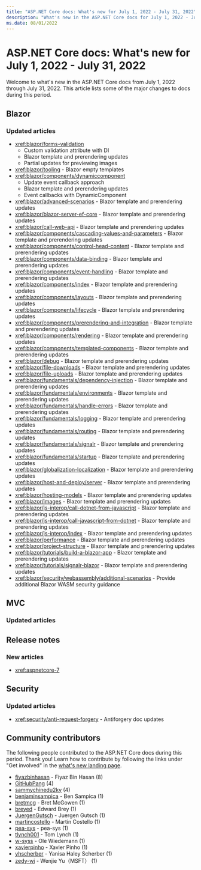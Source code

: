 ```yaml
---
title: "ASP.NET Core docs: What's new for July 1, 2022 - July 31, 2022"
description: "What's new in the ASP.NET Core docs for July 1, 2022 - July 31, 2022."
ms.date: 08/01/2022
---
```


# ASP.NET Core docs: What's new for July 1, 2022 - July 31, 2022

Welcome to what's new in the ASP.NET Core docs from July 1, 2022 through July 31, 2022. This article lists some of the major changes to docs during this period.

## Blazor

### Updated articles

- <xref:blazor/forms-validation>
  - Custom validation attribute with DI
  - Blazor template and prerendering updates
  - Partial updates for previewing images
- <xref:blazor/tooling> - Blazor empty templates
- <xref:blazor/components/dynamiccomponent>
  - Update event callback approach
  - Blazor template and prerendering updates
  - Event callbacks with DynamicComponent
- <xref:blazor/advanced-scenarios> - Blazor template and prerendering updates
- <xref:blazor/blazor-server-ef-core> - Blazor template and prerendering updates
- <xref:blazor/call-web-api> - Blazor template and prerendering updates
- <xref:blazor/components/cascading-values-and-parameters> - Blazor template and prerendering updates
- <xref:blazor/components/control-head-content> - Blazor template and prerendering updates
- <xref:blazor/components/data-binding> - Blazor template and prerendering updates
- <xref:blazor/components/event-handling> - Blazor template and prerendering updates
- <xref:blazor/components/index> - Blazor template and prerendering updates
- <xref:blazor/components/layouts> - Blazor template and prerendering updates
- <xref:blazor/components/lifecycle> - Blazor template and prerendering updates
- <xref:blazor/components/prerendering-and-integration> - Blazor template and prerendering updates
- <xref:blazor/components/rendering> - Blazor template and prerendering updates
- <xref:blazor/components/templated-components> - Blazor template and prerendering updates
- <xref:blazor/debug> - Blazor template and prerendering updates
- <xref:blazor/file-downloads> - Blazor template and prerendering updates
- <xref:blazor/file-uploads> - Blazor template and prerendering updates
- <xref:blazor/fundamentals/dependency-injection> - Blazor template and prerendering updates
- <xref:blazor/fundamentals/environments> - Blazor template and prerendering updates
- <xref:blazor/fundamentals/handle-errors> - Blazor template and prerendering updates
- <xref:blazor/fundamentals/logging> - Blazor template and prerendering updates
- <xref:blazor/fundamentals/routing> - Blazor template and prerendering updates
- <xref:blazor/fundamentals/signalr> - Blazor template and prerendering updates
- <xref:blazor/fundamentals/startup> - Blazor template and prerendering updates
- <xref:blazor/globalization-localization> - Blazor template and prerendering updates
- <xref:blazor/host-and-deploy/server> - Blazor template and prerendering updates
- <xref:blazor/hosting-models> - Blazor template and prerendering updates
- <xref:blazor/images> - Blazor template and prerendering updates
- <xref:blazor/js-interop/call-dotnet-from-javascript> - Blazor template and prerendering updates
- <xref:blazor/js-interop/call-javascript-from-dotnet> - Blazor template and prerendering updates
- <xref:blazor/js-interop/index> - Blazor template and prerendering updates
- <xref:blazor/performance> - Blazor template and prerendering updates
- <xref:blazor/project-structure> - Blazor template and prerendering updates
- <xref:blazor/tutorials/build-a-blazor-app> - Blazor template and prerendering updates
- <xref:blazor/tutorials/signalr-blazor> - Blazor template and prerendering updates
- <xref:blazor/security/webassembly/additional-scenarios> - Provide additional Blazor WASM security guidance

## MVC

### Updated articles

## Release notes

### New articles

- <xref:aspnetcore-7>

## Security

### Updated articles

- <xref:security/anti-request-forgery> - Antiforgery doc updates

## Community contributors

The following people contributed to the ASP.NET Core docs during this period. Thank you! Learn how to contribute by following the links under "Get involved" in the [what's new landing page](index.yml).

- [fiyazbinhasan](https://github.com/fiyazbinhasan) - Fiyaz Bin Hasan (8)
- [GitHubPang](https://github.com/GitHubPang) (4)
- [sammychinedu2ky](https://github.com/sammychinedu2ky) (4)
- [benjaminsampica](https://github.com/benjaminsampica) - Ben Sampica (1)
- [bretmcg](https://github.com/bretmcg) - Bret McGowen (1)
- [breyed](https://github.com/breyed) - Edward Brey (1)
- [JuergenGutsch](https://github.com/JuergenGutsch) - Juergen Gutsch (1)
- [martincostello](https://github.com/martincostello) - Martin Costello (1)
- [pea-sys](https://github.com/pea-sys) - pea-sys (1)
- [tlynch001](https://github.com/tlynch001) - Tom Lynch (1)
- [w-syss](https://github.com/w-syss) - Ole Wiedemann (1)
- [xavierpinho](https://github.com/xavierpinho) - Xavier Pinho (1)
- [yhscherber](https://github.com/yhscherber) - Yanisa Haley Scherber (1)
- [zedy-wj](https://github.com/zedy-wj) - Wenjie Yu（MSFT） (1)
